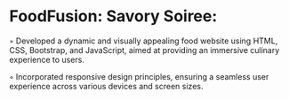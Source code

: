 # FoodFusion: Savory Soiree:
  ◦ Developed a dynamic and visually appealing food website using HTML, CSS, Bootstrap, and JavaScript, aimed at
    providing an immersive culinary experience to users.
    
  ◦ Incorporated responsive design principles, ensuring a seamless user experience across various devices and screen sizes.
